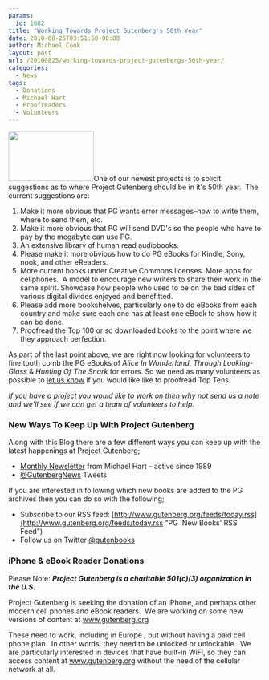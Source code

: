 ```yaml
---
params:
  id: 1082
title: "Working Towards Project Gutenberg's 50th Year"
date: 2010-08-25T03:51:50+00:00
author: Michael Cook
layout: post
url: /20100825/working-towards-project-gutenbergs-50th-year/
categories:
  - News
tags:
  - Donations
  - Michael Hart
  - Proofreaders
  - Volunteers
---
```

<img class="alignleft" title="Gutenberg Logo" src="/images/project-gutenberg-logo.jpg" alt="" width="170" height="100" />One of our newest projects is to solicit suggestions as to where Project Gutenberg should be in it's 50th year.  The current suggestions are:

<ol style="clear: both;">
  <li>
    Make it more obvious that PG wants error messages–how to write them, where to send them, etc.
  </li>
  <li>
    Make it more obvious that PG will send DVD's so the people who have to pay by the megabyte can use PG.
  </li>
  <li>
    An extensive library of human read audiobooks.
  </li>
  <li>
    Please make it more obvious how to do PG eBooks for Kindle, Sony, nook, and other eReaders.
  </li>
  <li>
    More current books under Creative Commons licenses. More apps for cellphones.  A model to encourage new writers to share their work in the same spirit. Showcase how people who used to be on the bad sides of various digital divides enjoyed and benefitted.
  </li>
  <li>
    Please add more bookshelves, particularly one to do eBooks from each country and make sure each one has at least one eBook to show how it can be done.
  </li>
  <li>
    Proofread the Top 100 or so downloaded books to the point where we they approach perfection.
  </li>
</ol>

As part of the last point above, we are right now looking for volunteers to fine tooth comb the PG eBooks of _Alice In Wonderland_, _Through Looking-Glass_ & _Hunting Of The Snark_ for errors. So we need as many volunteers as possible to [let us know](/contact "Contact Gutenberg News") if you would like like to proofread Top Tens.

_<!--more-->If you have a project you would like to work on then why not send us a note and we'll see if we can get a team of volunteers to help._

### New Ways To Keep Up With Project Gutenberg

Along with this Blog there are a few different ways you can keep up with the latest happenings at Project Gutenberg;

  * [Monthly Newsletter](/newsletter/ "PG Monthly Newsletter") from Michael Hart – active since 1989
  * [@GutenbergNews](http://www.twitter.com/gutenbergnews "Gutenberg News Twitter Account") Tweets

If you are interested in following which new books are added to the PG archives then you can do so with the following;

  * Subscribe to our RSS feed: [http://www.gutenberg.org/feeds/today.rss](http://www.gutenberg.org/feeds/today.rss "PG 'New Books' RSS Feed")
  * Follow us on Twitter [@gutenbooks](http://www.twitter.com/gutenbooks "PG 'New Books' Feed at Twitter")

### iPhone & eBook Reader Donations

Please Note: _**Project Gutenberg is a charitable 501(c)(3) organization in the U.S.**_

Project Gutenberg is seeking the donation of an iPhone, and perhaps other modern cell phones and eBook readers.  We are working on some new versions of content at www.gutenberg.org

These need to work, including in Europe , but without having a paid cell phone plan.  In other words, they need to be unlocked or unlockable.  We are particularly interested in devices that have built-in WiFi, so they can access content at www.gutenberg.org without the need of the cellular network at all.
